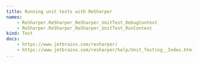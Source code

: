 ```yaml
---
title: Running unit tests with ReSharper
names:
    - ReSharper.ReSharper_ReSharper_UnitTest_DebugContext
    - ReSharper.ReSharper_ReSharper_UnitTest_RunContext
kind: Test
docs:
    - https://www.jetbrains.com/resharper/
    - https://www.jetbrains.com/resharper/help/Unit_Testing__Index.html
...
```

